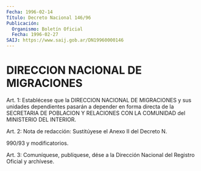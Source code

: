 ```yaml
---
Fecha: 1996-02-14
Título: Decreto Nacional 146/96
Publicación:
  Organismo: Boletín Oficial
  Fecha: 1996-02-27
SAIJ: https://www.saij.gob.ar/DN19960000146
---
```

# DIRECCION NACIONAL DE MIGRACIONES

<a id="1"></a>
Art. 1: Establécese que la DIRECCION NACIONAL DE MIGRACIONES y sus unidades dependientes pasarán a depender en forma directa de la SECRETARIA  DE    POBLACION  Y  RELACIONES  CON  LA  COMUNIDAD  del MINISTERIO DEL INTERIOR.

<a id="2"></a>
Art. 2: Nota de redacción: Sustitúyese el Anexo II del Decreto N.

990/93 y modificatorios.

<a id="3"></a>
Art. 3: Comuníquese, publíquese, dése a la Dirección  Nacional del Registro  Oficial  y  archívese.